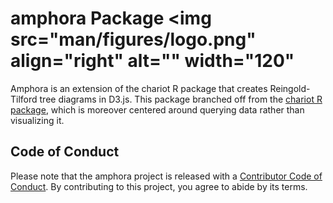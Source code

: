# amphora Package <img src="man/figures/logo.png" align="right" alt="" width="120"  

Amphora is an extension of the chariot R package that creates 
Reingold-Tilford tree diagrams in D3.js. This package branched off from
the [chariot R package](https://meerapatelmd.github.io/chariot), which 
is moreover centered around querying data rather than visualizing it.  



## Code of Conduct

Please note that the amphora project is released with a [Contributor Code of Conduct](https://contributor-covenant.org/version/2/0/CODE_OF_CONDUCT.html). 
By contributing to this project, you agree to abide by its terms.  

